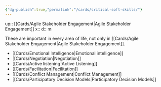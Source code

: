 ```yaml
---
{"dg-publish":true,"permalink":"/cards/critical-soft-skills/"}
---
```


up:: [[Cards/Agile Stakeholder Engagement\|Agile Stakeholder Engagement]] 
x:: 
d:: m

These are important in every area of life, not only in [[Cards/Agile Stakeholder Engagement\|Agile Stakeholder Engagement]].  
- [[Cards/Emotional Intelligence\|Emotional intelligence]]
- [[Cards/Negotiation\|Negotiation]] 
- [[Cards/Active listening\|Active Listening]]
- [[Cards/Facilitation\|Facilitation]]
- [[Cards/Conflict Management\|Conflict Management]]
- [[Cards/Participatory Decision Models\|Participatory Decision Models]]

